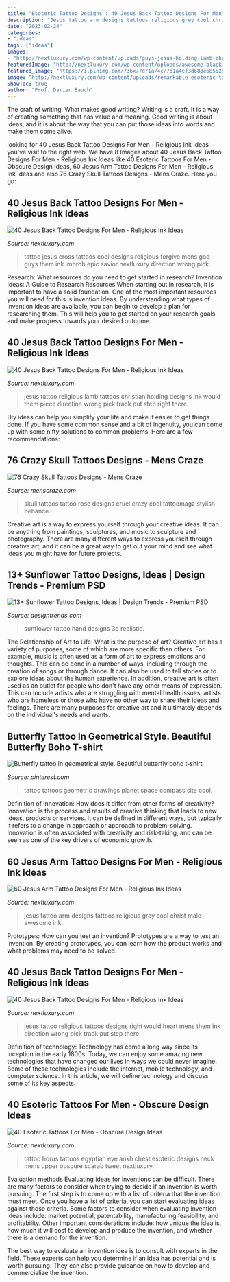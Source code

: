 ```yaml
---
title: "Esoteric Tattoo Designs : 40 Jesus Back Tattoo Designs For Men"
description: "Jesus tattoo arm designs tattoos religious grey cool christ male awesome ink"
date: "2023-02-24"
categories:
- "ideas"
tags: ["ideas"]
images:
- "http://nextluxury.com/wp-content/uploads/guys-jesus-holding-lamb-christian-full-back-tattoo.jpg"
featuredImage: "http://nextluxury.com/wp-content/uploads/awesome-black-and-grey-male-jesus-arm-tattoo.jpg"
featured_image: "https://i.pinimg.com/736x/7d/1a/4c/7d1a4cf3d688e685528b4e1eca081d33.jpg"
image: "http://nextluxury.com/wp-content/uploads/remarkable-esoteric-tattoos-for-males.jpg"
ShowToc: true
author: "Prof. Darien Bauch"
---
```



The craft of writing: What makes good writing?
Writing is a craft. It is a way of creating something that has value and meaning. Good writing is about ideas, and it is about the way that you can put those ideas into words and make them come alive.

	

		
looking for 40 Jesus Back Tattoo Designs For Men - Religious Ink Ideas you've visit to the right web. We have 8 Images about 40 Jesus Back Tattoo Designs For Men - Religious Ink Ideas like 40 Esoteric Tattoos For Men - Obscure Design Ideas, 60 Jesus Arm Tattoo Designs For Men - Religious Ink Ideas and also 76 Crazy Skull Tattoos Designs - Mens Craze. Here you go:
		
    
## 40 Jesus Back Tattoo Designs For Men - Religious Ink Ideas

<img loading=lazy src="http://nextluxury.com/wp-content/uploads/forgive-me-jesus-cross-guys-full-back-tattoo-design-ideas.jpg" onerror="this.onerror=null;this.src='https://tse4.mm.bing.net/th?id=OIP.ATZX8K5A9DaCDou8BMvSiAHaHa&amp;pid=15.1';" alt="40 Jesus Back Tattoo Designs For Men - Religious Ink Ideas">

_Source: nextluxury.com_

>tattoo jesus cross tattoos cool designs religious forgive mens god guys them ink improb epic savior nextluxury direction wrong pick. 

	

Research: What resources do you need to get started in research?
Invention Ideas: A Guide to Research Resources
When starting out in research, it is important to have a solid foundation. One of the most important resources you will need for this is invention ideas. By understanding what types of invention ideas are available, you can begin to develop a plan for researching them. This will help you to get started on your research goals and make progress towards your desired outcome.

    
## 40 Jesus Back Tattoo Designs For Men - Religious Ink Ideas

<img loading=lazy src="http://nextluxury.com/wp-content/uploads/guys-jesus-holding-lamb-christian-full-back-tattoo.jpg" onerror="this.onerror=null;this.src='https://tse4.mm.bing.net/th?id=OIP.YCadDzlPyz_duRz2qh7TdwHaJr&amp;pid=15.1';" alt="40 Jesus Back Tattoo Designs For Men - Religious Ink Ideas">

_Source: nextluxury.com_

>jesus tattoo religious lamb tattoos christian holding designs ink would them piece direction wrong pick track put step right there. 

	

Diy ideas can help you simplify your life and make it easier to get things done. If you have some common sense and a bit of ingenuity, you can come up with some nifty solutions to common problems. Here are a few recommendations: 

    
## 76 Crazy Skull Tattoos Designs - Mens Craze

<img loading=lazy src="http://menscraze.com/wp-content/uploads/2016/07/75-skull-tattoos-style.jpg" onerror="this.onerror=null;this.src='https://tse1.mm.bing.net/th?id=OIP.xZ4ObIRKgstAZtn_ShuMgQHaLH&amp;pid=15.1';" alt="76 Crazy Skull Tattoos Designs - Mens Craze">

_Source: menscraze.com_

>skull tattoos tattoo rose designs cruel crazy cool tattoomagz stylish behance. 

	

Creative art is a way to express yourself through your creative ideas. It can be anything from paintings, sculptures, and music to sculpture and photography. There are many different ways to express yourself through creative art, and it can be a great way to get out your mind and see what ideas you might have for future projects.

    
## 13+ Sunflower Tattoo Designs, Ideas | Design Trends - Premium PSD

<img loading=lazy src="https://images.designtrends.com/wp-content/uploads/2016/12/19181451/3D-Sunflower-Tattoo-on-Hand.jpg" onerror="this.onerror=null;this.src='https://tse2.mm.bing.net/th?id=OIP.a-lzffUog_H9uKKHp_nwXQHaHa&amp;pid=15.1';" alt="13+ Sunflower Tattoo Designs, Ideas | Design Trends - Premium PSD">

_Source: designtrends.com_

>sunflower tattoo hand designs 3d realistic. 

	

The Relationship of Art to Life: What is the purpose of art?
Creative art has a variety of purposes, some of which are more specific than others. For example, music is often used as a form of art to express emotions and thoughts. This can be done in a number of ways, including through the creation of songs or through dance. It can also be used to tell stories or to explore ideas about the human experience. In addition, creative art is often used as an outlet for people who don't have any other means of expression. This can include artists who are struggling with mental health issues, artists who are homeless or those who have no other way to share their ideas and feelings. There are many purposes for creative art and it ultimately depends on the individual's needs and wants.

    
## Butterfly Tattoo In Geometrical Style. Beautiful Butterfly Boho T-shirt

<img loading=lazy src="https://i.pinimg.com/736x/7d/1a/4c/7d1a4cf3d688e685528b4e1eca081d33.jpg" onerror="this.onerror=null;this.src='https://tse2.mm.bing.net/th?id=OIP.0OPrVcluVhB4uUgWsPz_eQHaKe&amp;pid=15.1';" alt="Butterfly tattoo in geometrical style. Beautiful butterfly boho t-shirt">

_Source: pinterest.com_

>tattoo tattoos geometric drawings planet space compass site cool. 

	

Definition of innovation: How does it differ from other forms of creativity?
Innovation is the process and results of creative thinking that leads to new ideas, products or services. It can be defined in different ways, but typically it refers to a change in approach or approach to problem-solving. Innovation is often associated with creativity and risk-taking, and can be seen as one of the key drivers of economic growth.

    
## 60 Jesus Arm Tattoo Designs For Men - Religious Ink Ideas

<img loading=lazy src="http://nextluxury.com/wp-content/uploads/awesome-black-and-grey-male-jesus-arm-tattoo.jpg" onerror="this.onerror=null;this.src='https://tse2.mm.bing.net/th?id=OIP.AzNdkVHStq6FRLdQc-ufKwHaHQ&amp;pid=15.1';" alt="60 Jesus Arm Tattoo Designs For Men - Religious Ink Ideas">

_Source: nextluxury.com_

>jesus tattoo arm designs tattoos religious grey cool christ male awesome ink. 

	

Prototypes: How can you test an invention?
Prototypes are a way to test an invention. By creating prototypes, you can learn how the product works and what problems may need to be solved.

    
## 40 Jesus Back Tattoo Designs For Men - Religious Ink Ideas

<img loading=lazy src="http://nextluxury.com/wp-content/uploads/glowing-heart-with-jesus-mens-full-back-tattoo.jpg" onerror="this.onerror=null;this.src='https://tse3.mm.bing.net/th?id=OIP.yuXoehMin7Cpz8QM87H9awHaKS&amp;pid=15.1';" alt="40 Jesus Back Tattoo Designs For Men - Religious Ink Ideas">

_Source: nextluxury.com_

>jesus tattoo religious tattoos designs right would heart mens them ink direction wrong pick track put step there. 

	

Definition of technology:
Technology has come a long way since its inception in the early 1800s. Today, we can enjoy some amazing new technologies that have changed our lives in ways we could never imagine. Some of these technologies include the internet, mobile technology, and computer science. In this article, we will define technology and discuss some of its key aspects.

    
## 40 Esoteric Tattoos For Men - Obscure Design Ideas

<img loading=lazy src="http://nextluxury.com/wp-content/uploads/remarkable-esoteric-tattoos-for-males.jpg" onerror="this.onerror=null;this.src='https://tse3.mm.bing.net/th?id=OIP.v02AoiwZbEjIzFYr0jzoqgHaHa&amp;pid=15.1';" alt="40 Esoteric Tattoos For Men - Obscure Design Ideas">

_Source: nextluxury.com_

>tattoo horus tattoos egyptian eye ankh chest esoteric designs neck mens upper obscure scarab tweet nextluxury. 

	

Evaluation methods
Evaluating ideas for inventions can be difficult. There are many factors to consider when trying to decide if an invention is worth pursuing. The first step is to come up with a list of criteria that the invention must meet. Once you have a list of criteria, you can start evaluating ideas against those criteria.
Some factors to consider when evaluating invention ideas include: market potential, patentability, manufacturing feasibility, and profitability. Other important considerations include: how unique the idea is, how much it will cost to develop and produce the invention, and whether there is a demand for the invention.

The best way to evaluate an invention idea is to consult with experts in the field. These experts can help you determine if an idea has potential and is worth pursuing. They can also provide guidance on how to develop and commercialize the invention.

